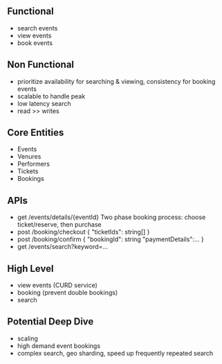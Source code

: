 

## Functional
- search events
- view events
- book events

## Non Functional
- prioritize availability for searching & viewing, consistency for booking events
- scalable to handle peak
- low latency search
- read >> writes

## Core Entities 
- Events
- Venures
- Performers
- Tickets
- Bookings

## APIs
- get /events/details/{eventId}
Two phase booking process: choose ticket/reserve, then purchase
- post /booking/checkout
 {
    "ticketIds": string[]
 }
- post /booking/confirm
{
    "bookingId": string
    "paymentDetails":...
}
- get /events/search?keyword=...


## High Level
- view events (CURD service)
- booking (prevent double bookings)
- search 

## Potential Deep Dive
- scaling 
- high demand event bookings
- complex search, geo sharding, speed up frequently repeated search